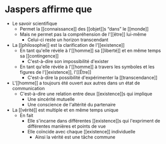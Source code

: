 # Jaspers affirme que

- Le savoir scientifique
  - Permet la [[connaissance]] des [[objet]]s “dans” le [[monde]]
  - Mais ne permet pas la compréhension de l'[[être]] lui-même
    - Celui-ci reste un horizon transcendant
- La [[philosophie]] est la clarification de l'[[existence]]
  - En tant qu'elle révèle à l'[[homme]] sa [[liberté]] et en même temps sa [[contingence]]
    - C'est-à-dire son impossibilité d'exister
  - En tant qu'elle révèle à l'[[homme]] à travers les symboles et les figures de l'[[existence]], l'[[Être]]
    - C'est-à-dire la possibilité d'expérimenter la [[transcendance]]
- L'[[homme]] a toujours été ouvert aux autres dans un état de communication
  - C'est-à-dire une relation entre deux [[existence]]s qui implique
    - Une sincérité mutuelle
    - Une conscience de l'altérité du partenaire
- La [[vérité]] est multiple et en même temps unique
  - En fait
    - Elle s'incarne dans différentes [[existence]]s qui l'expriment de différentes manières et points de vue
    - Elle coïncide avec chaque [[existence]] individuelle
      - Ainsi la vérité est une tâche commune

